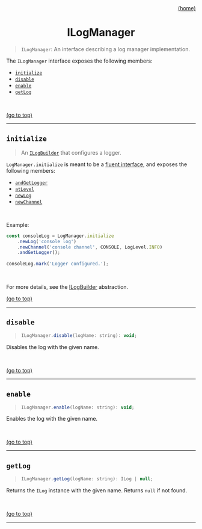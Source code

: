 <div id="top" align="right"><a href="https://github.com/auturge/logger#readme">(home)</a></div>

# <h1 align="center">ILogManager</h1> #

> `ILogManager`: An interface describing a log manager implementation.

The `ILogManager` interface exposes the following members:

- [`initialize`](#initialize)
- [`disable`](#disable)
- [`enable`](#enable)
- [`getLog`](#getLog)

<br>

<a href="#top">(go to top)</a>

----

## `initialize` ##

> An [`ILogBuilder`](iLogBuilder) that configures a logger.

`LogManager.initialize` is meant to be a [fluent interface][fluent-interface], and exposes the following members:

- [`andGetLogger`](iLogBuilder#andgetlogger)
- [`atLevel`](iLogBuilder#atlevel)
- [`newLog`](iLogBuilder#newlog)
- [`newChannel`](iLogBuilder#newchannel)

<br>

Example:

```javascript
const consoleLog = LogManager.initialize
    .newLog('console log')
    .newChannel('console channel', CONSOLE, LogLevel.INFO)
    .andGetLogger();
    
consoleLog.mark('Logger configured.');
```

<br>

For more details, see the [ILogBuilder](ilogbuilder) abstraction.

<a href="#top">(go to top)</a>

----

## `disable` ##

> ```javascript
> ILogManager.disable(logName: string): void;
> ```

Disables the log with the given name.

<br>

<a href="#top">(go to top)</a>

----

## `enable` ##

> ```javascript
> ILogManager.enable(logName: string): void;
> ```

Enables the log with the given name.

<br>

<a href="#top">(go to top)</a>

----

## `getLog` ##

> ```javascript
> ILogManager.getLog(logName: string): ILog | null;
> ```

Returns the `ILog` instance with the given name.
Returns `null` if not found.

<br>

<a href="#top">(go to top)</a>

----

[fluent-interface]: https://martinfowler.com/bliki/FluentInterface.html

[iLogBuilder]: iLogBuilder.md
